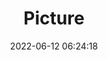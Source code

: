 ---
weight: 1
images:
- /images/edited/18.jpeg
title: Picture
date: 2022-06-12 06:24:18
tags:
- luminar
- work
---